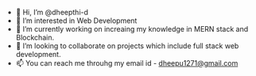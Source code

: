 - 👋 Hi, I’m @dheepthi-d
- 👀 I’m interested in Web Development
- 🌱 I’m currently working on increaing my knowledge in MERN stack and Blockchain.
- 💞️ I’m looking to collaborate on projects which include full stack web development.
- 📫 You can reach me throuhg my email id - dheepu1271@gmail.com


